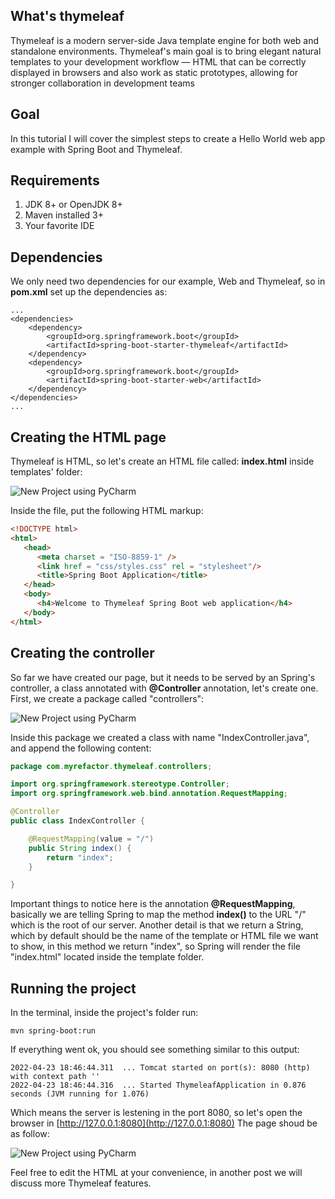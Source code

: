 ## What's thymeleaf

Thymeleaf is a modern server-side Java template engine for both web and standalone environments.
Thymeleaf's main goal is to bring elegant natural templates to your development workflow — HTML that can be correctly displayed in browsers and also work as static prototypes, allowing for stronger collaboration in development teams

## Goal

In this tutorial I will cover the simplest steps to create a Hello World web app example with Spring Boot and Thymeleaf.

## Requirements

1. JDK 8+ or OpenJDK 8+ 
2. Maven installed 3+
3. Your favorite IDE

## Dependencies

We only need two dependencies for our example, Web and Thymeleaf, so in **pom.xml** set up the dependencies as:
````commandline
...
<dependencies>
    <dependency>
        <groupId>org.springframework.boot</groupId>
        <artifactId>spring-boot-starter-thymeleaf</artifactId>
    </dependency>
    <dependency>
        <groupId>org.springframework.boot</groupId>
        <artifactId>spring-boot-starter-web</artifactId>
    </dependency>
</dependencies>
...
````

## Creating the HTML page

Thymeleaf is HTML, so let's create an HTML file called: **index.html** inside templates' folder:

![New Project using PyCharm](https://drive.google.com/uc?id=1jxevIMCmWgsIOlzafY-bqiR2UvhsSWd9)

Inside the file, put the following HTML markup:

````html
<!DOCTYPE html>
<html>
   <head>
      <meta charset = "ISO-8859-1" />
      <link href = "css/styles.css" rel = "stylesheet"/>
      <title>Spring Boot Application</title>
   </head>
   <body>
      <h4>Welcome to Thymeleaf Spring Boot web application</h4>
   </body>
</html>
````

## Creating the controller

So far we have created our page, but it needs to be served by an Spring's controller, a class annotated with **@Controller** annotation, let's create one.
First, we create a package called "controllers":

![New Project using PyCharm](https://drive.google.com/uc?id=1Wwl9wVnkXCsf7hJW9qBpGHKJBtYkEORV)

Inside this package we created a class with name "IndexController.java", and append the following content:

````java
package com.myrefactor.thymeleaf.controllers;

import org.springframework.stereotype.Controller;
import org.springframework.web.bind.annotation.RequestMapping;

@Controller
public class IndexController {

    @RequestMapping(value = "/")
    public String index() {
        return "index";
    }

}
````

Important things to notice here is the annotation **@RequestMapping**, basically we are telling Spring to map the method **index()** to the URL "/" which is the root of our server.
Another detail is that we return a String, which by default should be the name of the template or HTML file we want to show, in this method we return "index", so Spring will render the file "index.html" located inside the template folder.

## Running the project

In the terminal, inside the project's folder run:
````commandline
mvn spring-boot:run
````

If everything went ok, you should see something similar to this output:

````commandline
2022-04-23 18:46:44.311  ... Tomcat started on port(s): 8080 (http) with context path ''
2022-04-23 18:46:44.316  ... Started ThymeleafApplication in 0.876 seconds (JVM running for 1.076)
````
Which means the server is lestening in the port 8080, so let's open the browser in
[http://127.0.0.1:8080](http://127.0.0.1:8080)
The page shoud be as follow:

![New Project using PyCharm](https://drive.google.com/uc?id=18g3m3_dbWkGLBeZ51iV7H5ZZpAssnOsp)

Feel free to edit the HTML at your convenience, in another post we will discuss more Thymeleaf features.